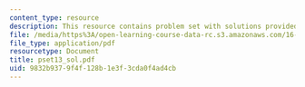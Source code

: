 ```yaml
---
content_type: resource
description: This resource contains problem set with solutions provided by the professor.
file: /media/https%3A/open-learning-course-data-rc.s3.amazonaws.com/16-01-unified-engineering-i-ii-iii-iv-fall-2005-spring-2006/9832b9379f4f128b1e3f3cda0f4ad4cb_pset13_sol.pdf
file_type: application/pdf
resourcetype: Document
title: pset13_sol.pdf
uid: 9832b937-9f4f-128b-1e3f-3cda0f4ad4cb
---
```

